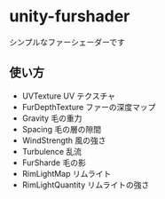 # unity-furshader

シンプルなファーシェーダーです

## 使い方

- UVTexture UV テクスチャ
- FurDepthTexture ファーの深度マップ
- Gravity 毛の重力
- Spacing 毛の層の隙間
- WindStrength 風の強さ
- Turbulence 乱流
- FurSharde 毛の影
- RimLightMap リムライト
- RimLightQuantity リムライトの強さ
